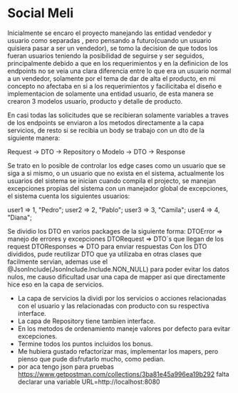 # Social Meli

Inicialmente se encaro el proyecto manejando las entidad vendedor y usuario como separadas , pero pensando a futuro(cuando un usuario quisiera pasar a ser un vendedor), se tomo la decision de que todos los fueran usuarios teniendo la posibilidad de seguirse y ser seguidos, principalmente debido a que en los requerimientos y en la definicion de los endpoints no se veia una clara diferencia entre lo que era un usuario normal a un vendedor, solamente por el tema de dar de alta el producto, en mi concepto no afectaba en si a los requerimientos y facilicitaba el diseño e implementacion de solamente una entidad usuario, de esta manera se crearon 3 modelos usuario, producto y detalle de producto.

En casi todas las solicitudes que se recibieran solamente variables a traves de los endpoints se enviaron a los metodos directamente a la capa servicios, de resto si se recibia un body se trabajo con un dto de la siguiente manera:

Request -> DTO -> Repository o Modelo  -> DTO -> Response

Se trato en lo posible de controlar los edge cases como un usuario que se siga a si mismo, o un usuario que no exista en el sistema, actualmente los usuarios del sistema se inician cuando compila el projecto, se manejan excepciones propias del sistema con un manejador global de excepciones, el sistema cuenta los siguientes usuarios:

  user1 => 1, "Pedro";
  user2 => 2, "Pablo";
  user3 => 3, "Camila";
  user4 => 4, "Diana";
  
  Se dividio los DTO en varios packages de la siguiente forma:
  DTOError => manejo de errores y excepciones
  DTORequest => DTO´s que llegan de los request
  DTOResponses => DTO para enviar respuestas
  Con los DTO divididos, pude reutilizar DTO que ya utilizaba en otras clases que facilmente servian, ademas use el @JsonInclude(JsonInclude.Include.NON_NULL)
  para poder evitar los datos nulos, me causo dificultad usar una capa de mapper asi que directamente hice eso en la capa de servicios.
  
  
* La capa de servicios la dividi por los servicios o acciones relacionadas con el usuario y las relacionadas con producto con su respectiva interface.
* La capa de Repository tiene tambien interface.
* En los metodos de ordenamiento maneje valores por defecto para evitar excepciones.
* Termine todos los puntos incluidos los bonus.
* Me hubiera gustado refactorizar mas, implementar los mapers, pero pienso que pude disfrutarlo mucho, como pedian.
* por aca tengo json para pruebas https://www.getpostman.com/collections/3ba81e45a996ea19b292 falta declarar una variable URL=http://localhost:8080


